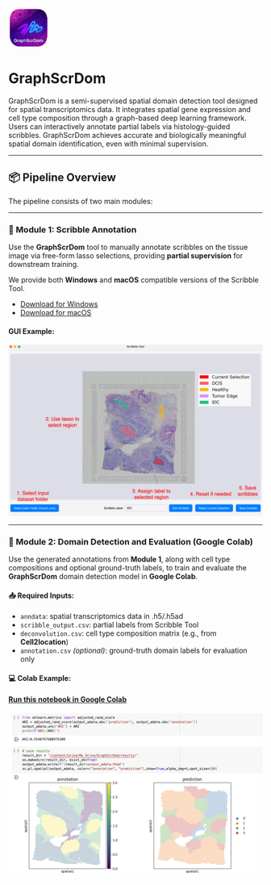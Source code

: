 <img src="./assets/logo-removebg-preview.png" alt="GraphScrDom Logo" width="80" style="margin-bottom: 0px;"/>

# GraphScrDom

GraphScrDom is a semi-supervised spatial domain detection tool designed for spatial transcriptomics data. It integrates spatial gene expression and cell type composition through a graph-based deep learning framework. Users can interactively annotate partial labels via histology-guided scribbles. GraphScrDom achieves accurate and biologically meaningful spatial domain identification, even with minimal supervision.

---

## 📦 Pipeline Overview

The pipeline consists of two main modules:

---

### 📌 Module 1: Scribble Annotation

Use the **GraphScrDom** tool to manually annotate scribbles on the tissue image via free-form lasso selections, providing **partial supervision** for downstream training.  

We provide both **Windows** and **macOS** compatible versions of the Scribble Tool.
- [Download for Windows](https://drive.google.com/drive/folders/1nlIg2MkPhiym2701isVreEg7-iFmTdIR?usp=drive_link)
- [Download for macOS](https://drive.google.com/drive/folders/1LRcAEVUAGBs35fwEYALvZ1b6iZLBYAqN?usp=drive_link)

#### GUI Example:
<p align="center">
  <img src="./assets/GUI.png" alt="Scribble Tool Demo" width="600"/>
</p>

---

### 📌 Module 2: Domain Detection and Evaluation (Google Colab)

Use the generated annotations from **Module 1**, along with cell type compositions and optional ground-truth labels, to train and evaluate the **GraphScrDom** domain detection model in **Google Colab**.

#### 📥 Required Inputs:
- `anndata`: spatial transcriptomics data in .h5/.h5ad
- `scribble_output.csv`: partial labels from Scribble Tool  
- `deconvolution.csv`: cell type composition matrix (e.g., from **Cell2location**)  
- `annotation.csv` *(optional)*: ground-truth domain labels for evaluation only  

#### 💻 Colab Example:

**[Run this notebook in Google Colab](https://colab.research.google.com/drive/1HDQB4R5XMFmdpT4wFR9GZPdSnKuFRYc5?usp=drive_link)**

<p align="center">
  <img src="./assets/output.png" alt="GraphScrDom Output Example" width="600"/>
</p>
